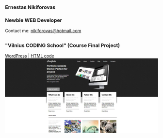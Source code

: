 ### Ernestas Nikiforovas
### Newbie WEB Developer

Contact me: nikiforovas@hotmail.com

##

### "Vilnius CODING School" (Course Final Project)
[WordPress](VCS_with_WP) | [HTML code](VCS)
![demo](screenshots/capture.jpg)